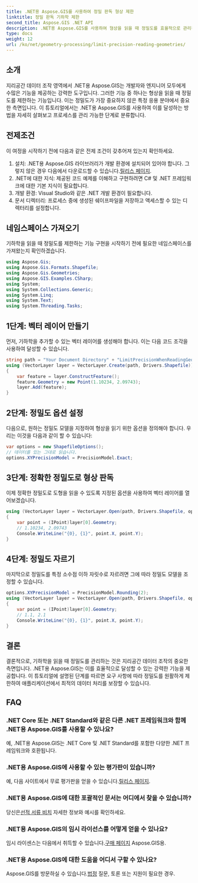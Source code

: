 ```yaml
---
title: .NET용 Aspose.GIS를 사용하여 정밀 판독 형상 제한
linktitle: 정밀 판독 기하학 제한
second_title: Aspose.GIS .NET API
description: .NET용 Aspose.GIS를 사용하여 형상을 읽을 때 정밀도를 효율적으로 관리하는 방법을 알아보세요. 최적의 데이터 처리를 위한 단계별 가이드를 따르세요.
type: docs
weight: 12
url: /ko/net/geometry-processing/limit-precision-reading-geometries/
---
```

## 소개
지리공간 데이터 조작 영역에서 .NET용 Aspose.GIS는 개발자와 엔지니어 모두에게 수많은 기능을 제공하는 강력한 도구입니다. 그러한 기능 중 하나는 형상을 읽을 때 정밀도를 제한하는 기능입니다. 이는 정밀도가 가장 중요하지 않은 특정 응용 분야에서 중요한 측면입니다. 이 튜토리얼에서는 .NET용 Aspose.GIS를 사용하여 이를 달성하는 방법을 자세히 살펴보고 프로세스를 관리 가능한 단계로 분류합니다.
## 전제조건
이 여정을 시작하기 전에 다음과 같은 전제 조건이 갖추어져 있는지 확인하세요.
1.  설치: .NET용 Aspose.GIS 라이브러리가 개발 환경에 설치되어 있어야 합니다. 그렇지 않은 경우 다음에서 다운로드할 수 있습니다.[릴리스 페이지](https://releases.aspose.com/gis/net/).
2. .NET에 대한 지식: 제공된 코드 예제를 이해하고 구현하려면 C# 및 .NET 프레임워크에 대한 기본 지식이 필요합니다.
3. 개발 환경: Visual Studio와 같은 .NET 개발 환경이 필요합니다.
4. 문서 디렉터리: 프로세스 중에 생성된 쉐이프파일을 저장하고 액세스할 수 있는 디렉터리를 설정합니다.

## 네임스페이스 가져오기
기하학을 읽을 때 정밀도를 제한하는 기능 구현을 시작하기 전에 필요한 네임스페이스를 가져왔는지 확인하겠습니다.
```csharp
using Aspose.Gis;
using Aspose.Gis.Formats.Shapefile;
using Aspose.Gis.Geometries;
using Aspose.GIS.Examples.CSharp;
using System;
using System.Collections.Generic;
using System.Linq;
using System.Text;
using System.Threading.Tasks;
```

## 1단계: 벡터 레이어 만들기
먼저, 기하학을 추가할 수 있는 벡터 레이어를 생성해야 합니다. 이는 다음 코드 조각을 사용하여 달성할 수 있습니다.
```csharp
string path = "Your Document Directory" + "LimitPrecisionWhenReadingGeometries_out.shp";
using (VectorLayer layer = VectorLayer.Create(path, Drivers.Shapefile))
{
	var feature = layer.ConstructFeature();
	feature.Geometry = new Point(1.10234, 2.09743);
	layer.Add(feature);
}
```
## 2단계: 정밀도 옵션 설정
다음으로, 원하는 정밀도 모델을 지정하여 형상을 읽기 위한 옵션을 정의해야 합니다. 우리는 이것을 다음과 같이 할 수 있습니다:
```csharp
var options = new ShapefileOptions();
// 데이터를 있는 그대로 읽습니다.
options.XYPrecisionModel = PrecisionModel.Exact;
```
## 3단계: 정확한 정밀도로 형상 판독
이제 정확한 정밀도로 도형을 읽을 수 있도록 지정된 옵션을 사용하여 벡터 레이어를 열어보겠습니다.
```csharp
using (VectorLayer layer = VectorLayer.Open(path, Drivers.Shapefile, options))
{
	var point = (IPoint)layer[0].Geometry;
	// 1.10234, 2.09743
	Console.WriteLine("{0}, {1}", point.X, point.Y);
}
```
## 4단계: 정밀도 자르기
마지막으로 정밀도를 특정 소수점 이하 자릿수로 자르려면 그에 따라 정밀도 모델을 조정할 수 있습니다.
```csharp
options.XYPrecisionModel = PrecisionModel.Rounding(2);
using (VectorLayer layer = VectorLayer.Open(path, Drivers.Shapefile, options))
{
	var point = (IPoint)layer[0].Geometry;
	// 1.1, 2.1
	Console.WriteLine("{0}, {1}", point.X, point.Y);
}
```

## 결론
결론적으로, 기하학을 읽을 때 정밀도를 관리하는 것은 지리공간 데이터 조작의 중요한 측면입니다. .NET용 Aspose.GIS는 이를 효율적으로 달성할 수 있는 강력한 기능을 제공합니다. 이 튜토리얼에 설명된 단계를 따르면 요구 사항에 따라 정밀도를 원활하게 제한하여 애플리케이션에서 최적의 데이터 처리를 보장할 수 있습니다.
## FAQ
### .NET Core 또는 .NET Standard와 같은 다른 .NET 프레임워크와 함께 .NET용 Aspose.GIS를 사용할 수 있나요?
예, .NET용 Aspose.GIS는 .NET Core 및 .NET Standard를 포함한 다양한 .NET 프레임워크와 호환됩니다.
### .NET용 Aspose.GIS에 사용할 수 있는 평가판이 있습니까?
 예, 다음 사이트에서 무료 평가판을 얻을 수 있습니다.[릴리스 페이지](https://releases.aspose.com/).
### .NET용 Aspose.GIS에 대한 포괄적인 문서는 어디에서 찾을 수 있습니까?
 당신은[선적 서류 비치](https://reference.aspose.com/gis/net/) 자세한 정보와 예시를 확인하세요.
### .NET용 Aspose.GIS의 임시 라이선스를 어떻게 얻을 수 있나요?
 임시 라이센스는 다음에서 취득할 수 있습니다.[구매 페이지](https://purchase.aspose.com/temporary-license/) Aspose.GIS용.
### .NET용 Aspose.GIS에 대한 도움을 어디서 구할 수 있나요?
 Aspose.GIS를 방문하실 수 있습니다.[법정](https://forum.aspose.com/c/gis/33) 질문, 토론 또는 지원이 필요한 경우.